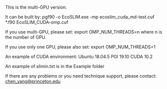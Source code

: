 This is the multi-GPU version.

It can be built by:
pgf90 -o EcoSLIM.exe -mp ecoslim_cuda_md-test.cuf *.f90 EcoSLIM_CUDA-omp.cuf

If you use multi-GPU, please set:
export OMP_NUM_THREADS=n
where n is the number of GPU.

If you use only one GPU, please also set:
export OMP_NUM_THREADS=1

An example of CUDA environment:
Ubuntu 18.04.5
PGI 19.10
CUDA 10.2

An example of slimin.txt is in the Example folder

If there are any problems or you need technique support, please contact: chen_yang@princeton.edu
